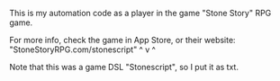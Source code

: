 This is my automation code as a player in the game "Stone Story" RPG game.

For more info, check the game in App Store, or their website: "StoneStoryRPG.com/stonescript" ^ v ^

Note that this was a game DSL "Stonescript", so I put it as txt.
